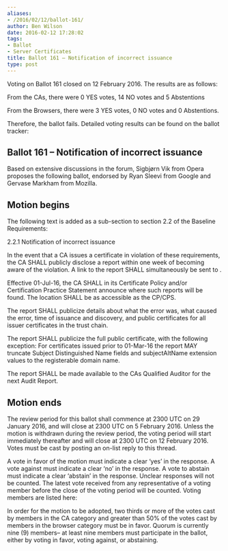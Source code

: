 ```yaml
---
aliases:
- /2016/02/12/ballot-161/
author: Ben Wilson
date: 2016-02-12 17:28:02
tags:
- Ballot
- Server Certificates
title: Ballot 161 – Notification of incorrect issuance
type: post
---
```


Voting on Ballot 161 closed on 12 February 2016. The results are as follows:

From the CAs, there were 0 YES votes, 14 NO votes and 5 Abstentions

From the Browsers, there were 3 YES votes, 0 NO votes and 0 Abstentions.

Therefore, the ballot fails.
Detailed voting results can be found on the ballot tracker:

## Ballot 161 – Notification of incorrect issuance

Based on extensive discussions in the forum, Sigbjørn Vik from Opera proposes the following ballot, endorsed by Ryan Sleevi from Google and Gervase Markham from Mozilla.

## Motion begins

The following text is added as a sub-section to section 2.2 of the Baseline Requirements:

2.2.1 Notification of incorrect issuance

In the event that a CA issues a certificate in violation of these requirements, the CA SHALL publicly disclose a report within one week of becoming aware of the violation. A link to the report SHALL simultaneously be sent to .

Effective 01-Jul-16, the CA SHALL in its Certificate Policy and/or Certification Practice Statement announce where such reports will be found. The location SHALL be as accessible as the CP/CPS.

The report SHALL publicize details about what the error was, what caused the error, time of issuance and discovery, and public certificates for all issuer certificates in the trust chain.

The report SHALL publicize the full public certificate, with the following exception: For certificates issued prior to 01-Mar-16 the report MAY truncate Subject Distinguished Name fields and subjectAltName extension values to the registerable domain name.

The report SHALL be made available to the CAs Qualified Auditor for the next Audit Report.

## Motion ends

The review period for this ballot shall commence at 2300 UTC on 29 January 2016, and will close at 2300 UTC on 5 February 2016. Unless the motion is withdrawn during the review period, the voting period will start immediately thereafter and will close at 2300 UTC on 12 February 2016. Votes must be cast by posting an on-list reply to this thread.

A vote in favor of the motion must indicate a clear ‘yes’ in the response. A vote against must indicate a clear ‘no’ in the response. A vote to abstain must indicate a clear ‘abstain’ in the response. Unclear responses will not be counted. The latest vote received from any representative of a voting member before the close of the voting period will be counted. Voting members are listed here:

In order for the motion to be adopted, two thirds or more of the votes cast by members in the CA category and greater than 50% of the votes cast by members in the browser category must be in favor. Quorum is currently nine (9) members– at least nine members must participate in the ballot, either by voting in favor, voting against, or abstaining.